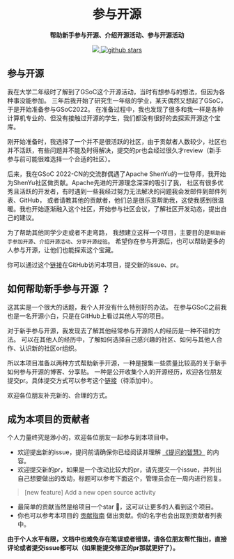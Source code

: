 
<h1 align="center" >
    参与开源
</h1>
<p align="center">
  <strong>帮助新手参与开源、介绍开源活动、参与开源活动</strong>
</p>


<p align="center">
    <a target="_blank" href="">
        <img src="https://img.shields.io/badge/License-Apache%202.0-blue.svg?label=license" />
    </a>
   <a target="_blank" href=''>
        <img src="https://img.shields.io/github/stars/erdengk/gsoc-analyse.svg" alt="github stars"/>
   </a>
</p>

## 参与开源

我在大学二年级时了解到了GSoC这个开源活动，当时有想参与的想法，但因为各种事没能参加。
三年后我开始了研究生一年级的学业，某天偶然又想起了GSoC，于是开始准备参与GSoC2022。
在准备过程中，我也发现了很多和我一样是各种计算机专业的、但没有接触过开源的学生，我们都没有很好的去探索开源这个宝库。

刚开始准备时，我选择了一个并不是很活跃的社区，由于贡献者人数较少，社区也并不活跃，有些问题并不能及时得解决，提交的pr也会经过很久才review（新手参与前可能很难选择一个合适的社区）。

后来，我在GSoC 2022-CN的交流群偶遇了Apache ShenYu的一位导师，我开始为ShenYu社区做贡献。Apache先进的开源理念深深的吸引了我，
社区有很多优秀且活跃的开发者，有时遇到一些我经过努力无法解决的问题我会发邮件到邮件列表、GitHub，
或者请教其他的贡献者，他们总是很乐意帮助我，这使我感到很温暖。我也开始逐渐融入这个社区，开始参与社区会议，了解社区开发动态，提出自己的建议。

为了帮助其他同学少走或者不走弯路， 我想建立这样一个项目，主要目的是`帮助新手参加开源`、`介绍开源活动`、`分享开源经验`。
希望你在参与开源后，也可以帮助更多的人参与开源，让他们也能探索这个宝藏。

你可以通过这个[链接](https://erdengk.github.io/gsoc-analyse/)在GitHub访问本项目，提交新的issue、pr。

## 如何帮助新手参与开源 ？

这其实是一个很大的话题，我个人并没有什么特别好的办法。
在参与GSoC之前我也是一名开源小白，只是在GitHub上看过其他人写的项目。

对于新手参与开源，我发现去了解其他经常参与开源的人的经历是一种不错的方法。
可以在其他人的经历中，了解如何选择自己感兴趣的社区、如何与其他人合作、认识新的社区or组织。

所以本项目准备以两种方式帮助新手开源，一种是搜集一些质量比较高的关于新手如何参与开源的博客、分享贴。
一种是公开收集个人的开源经历，欢迎各位朋友提交pr。具体提交方式可以参考这个[链接]()（待添加中）。

欢迎各位朋友补充新的、合理的方式。

## 成为本项目的贡献者

个人力量终究是渺小的，欢迎各位朋友一起参与到本项目中。

- 欢迎提出新的issue，提问前请确保你已经阅读并理解 [《提问的智慧》](https://github.com/ryanhanwu/How-To-Ask-Questions-The-Smart-Way/blob/main/README-zh_CN.md) 的内容。
- 欢迎提交新的pr，如果是一个改动比较大的pr，请先提交一个issue，并列出自己想要做出的改动，标题可以参考下面这个，管理员会在一周内进行回复。

> [new feature] Add a new open source activity

- 最简单的贡献当然是给项目一个star 🌟，这可以让更多的人看到这个项目。
- 你也可以参考本项目的 [贡献指南](https://github.com/erdengk/gsoc-analyse/blob/master/docs/contribution/Contribution%20Guidelines.md) 做出贡献。你的名字也会出现到贡献者列表中。

**由于个人水平有限，文档中也难免存在笔误或者错误，请各位朋友帮忙指出，直接评论或者提交issue都可以（如果能提交修正的pr那就更好了）。**